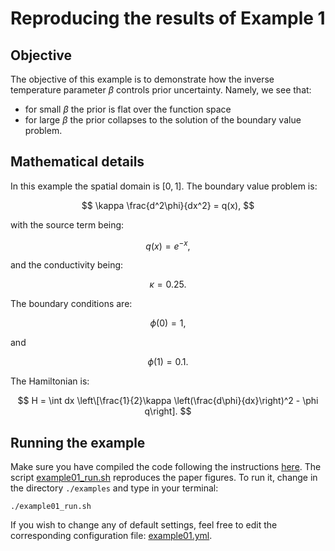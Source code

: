 # Reproducing the results of Example 1

## Objective
The objective of this example is to demonstrate how the inverse temperature
parameter $\beta$ controls prior uncertainty.
Namely, we see that:
+ for small $\beta$ the prior is flat over the function space
+ for large $\beta$ the prior collapses to the solution of the boundary value
problem.

## Mathematical details
In this example the spatial domain is $[0, 1]$.
The boundary value problem is:

$$
\kappa \frac{d^2\phi}{dx^2} = q(x),
$$

with the source term being:

$$
q(x) = e^{-x},
$$

and the conductivity being:

$$
\kappa = 0.25.
$$

The boundary conditions are:

$$
\phi(0) = 1, 
$$

and

$$
\phi(1) = 0.1.
$$

The Hamiltonian is:

$$
H = \int dx \left\[\frac{1}{2}\kappa \left(\frac{d\phi}{dx}\right)^2 - \phi q\right].
$$

## Running the example

Make sure you have compiled the code following the instructions 
[here](../README.md).
The script [example01_run.sh](./example01_run.sh) reproduces the paper figures.
To run it, change in the directory `./examples` and type in your terminal:
```
./example01_run.sh
```

If you wish to change any of default settings, feel free to edit the 
corresponding configuration file: [example01.yml](./example01.yml).
